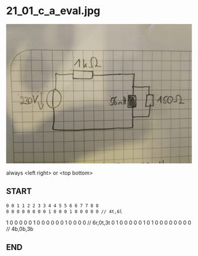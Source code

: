 
# 21_01_c_a_eval.jpg
![img](21_01_c_a_eval_idxs.jpg)

always \<left right> or \<top bottom>

## START

	0 0 1 1 2 2 3 3 4 4 5 5 6 6 7 7 8 8
	0 0 0 0 0 0 0 0 1 0 0 0 1 0 0 0 0 0 // 4t,6l
1 0 0 0 0 0 1 0 0 0 0 0 0 1 0 0 0 0 // 6r,0t,3t
0 1 0 0 0 0 0 1 0 1 0 0 0 0 0 0 0 0 // 4b,0b,3b

## END

            